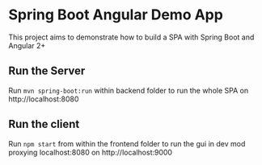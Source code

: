 # Spring Boot Angular Demo App

This project aims to demonstrate how to build a SPA with Spring Boot and Angular 2+ 

## Run the Server

Run  `mvn spring-boot:run` within backend folder to run the whole SPA on http://localhost:8080

## Run the client

Run `npm start` from within the frontend folder to run the gui in dev mod proxying localhost:8080 on http://localhost:9000


